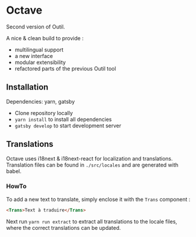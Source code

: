 # Octave

Second version of Outil. 

A nice & clean build to provide :
- multilingual support
- a new interface
- modular extensibility
- refactored parts of the previous Outil tool


## Installation
Dependencies: yarn, gatsby

- Clone repository locally
- `yarn install` to install all dependencies
- `gatsby develop` to start development server

## Translations
Octave uses i18next & i18next-react for localization and translations.
Translation files can be found in `./src/locales` and are generated with babel.

### HowTo
To add a new text to translate, simply enclose it with the `Trans` component :

```html
<Trans>Text à traduire</Trans>
```

Next run `yarn run extract` to extract all translations to the locale files, where the correct translations can be updated.
